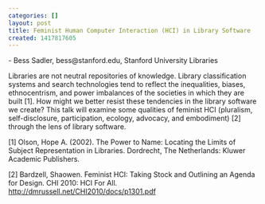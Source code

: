 ```yaml
---
categories: []
layout: post
title: Feminist Human Computer Interaction (HCI) in Library Software
created: 1417817605
---
```

<div markdown="1" itemscope itemtype="http://schema.org/Event">
<span itemprop="name" content="Feminist Human Computer Interaction (HCI) in Library Software"></span>
- <span itemprop="performer" itemscope="" itemtype="http://schema.org/Person"><span itemprop="name">Bess Sadler</span>, <span itemprop="email">bess@stanford.edu</span>, <span itemprop="affiliation">Stanford University Libraries</span></span>

Libraries are not neutral repositories of knowledge. Library
classification systems and search technologies tend to reflect the
inequalities, biases, ethnocentrism, and power imbalances of the
societies in which they are built [1]. How might we better resist these
tendencies in the library software we create? This talk will examine
some qualities of feminist HCI (pluralism, self-disclosure,
participation, ecology, advocacy, and embodiment) [2] through the lens
of library software.

[1] Olson, Hope A. (2002). The Power to Name: Locating the Limits of
Subject Representation in Libraries. Dordrecht, The Netherlands: Kluwer
Academic Publishers.

[2] Bardzell, Shaowen. Feminist HCI: Taking Stock and Outlining an
Agenda for Design. CHI 2010: HCI For All.
<http://dmrussell.net/CHI2010/docs/p1301.pdf>


<span itemprop="startDate" content="2015-02-10T10:20:00-08:00"></span>
<span itemprop="endDate" content="2015-02-10T10:40:00-08:00"></span>
</div>
